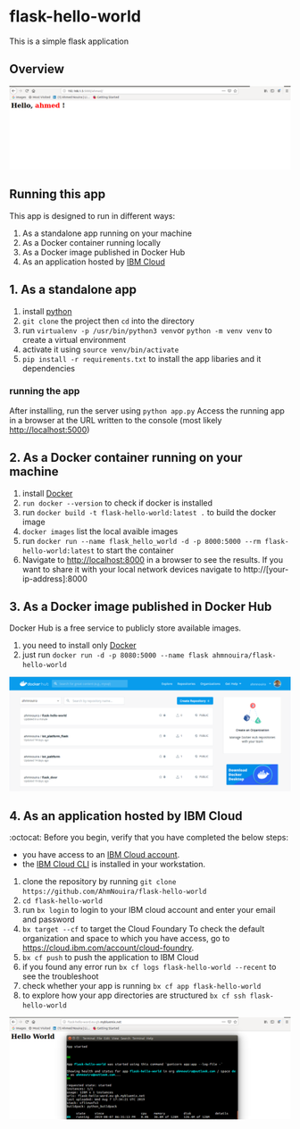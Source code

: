 # flask-hello-world

This is a simple flask application

## Overview

![hello_ahmed](/img/hello_ahmed.png)

## Running this app

This app is designed to run in different ways:

1. As a standalone app running on your machine
2. As a Docker container running locally
3. As a Docker image published in Docker Hub
4. As an application hosted by [IBM Cloud](https://https://www.ibm.com/cloud)

## 1. As a standalone app

1. install [python](https://www.python.org/)
2. `git clone` the project then `cd` into the directory
3. run `virtualenv -p /usr/bin/python3 venv`or `python -m venv venv` to create a virtual environment
4. activate it using `source venv/bin/activate`
5. `pip install -r requirements.txt` to install the app libaries and it dependencies

### running the app

After installing, run the server using `python app.py`
Access the running app in a browser at the URL written to the console (most likely <http://localhost:5000>)

## 2. As a Docker container running on your machine

1. install [Docker](https://www.docker.com/)
2. `run docker --version` to check if docker is installed
3. run `docker build -t flask-hello-world:latest .` to build the docker image
4. `docker images` list the local avaible images
5. run `docker run --name flask_hello_world -d -p 8000:5000 --rm flask-hello-world:latest` to start the container
6. Navigate to <http://localhost:8000> in a browser to see the results. If you want to share it with your local network devices navigate to http://[your-ip-address]:8000

## 3. As a Docker image published in Docker Hub

Docker Hub is a free service to publicly store available images.

1. you need to install only [Docker](https://www.docker.com/)
2. just run `docker run -d -p 8080:5000 --name flask ahmnouira/flask-hello-world`

![my_doker_hub](/img/docker_hub.png)

## 4. As an application hosted by IBM Cloud

 :octocat: Before you begin, verify that you have completed the below steps:

* you have access to an [IBM Cloud account](https://cloud.ibm.com/registration).
* the [IBM Cloud CLI](https://cloud.ibm.com/docs/cli?topic=cloud-cli-getting-started) is installed in your workstation.

1. clone the repository by running  `git clone https://github.com/AhmNouira/flask-hello-world`
2. `cd flask-hello-world`
2. run `bx login` to login to your IBM cloud account and enter your email and password
3. `bx target --cf` to target the Cloud Foundary
To check the default organization and space to which you have access, go to <https://cloud.ibm.com/account/cloud-foundry>.
4. `bx cf push` to push the application to IBM Cloud
5. if you found any error run `bx cf logs flask-hello-world --recent` to see the troubleshoot
6. check whether your app is running `bx cf app flask-hello-world`
7. to explore how your app directories are structured `bx cf ssh flask-hello-world`

![ibm_cloud](/img/ibm_cloud.png)
